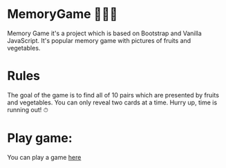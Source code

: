 # MemoryGame 🍎🍉🥦
Memory Game it's a project which is based on Bootstrap and Vanilla JavaScript. It's popular memory game with pictures of fruits and vegetables. 

# Rules
The goal of the game is to find all of 10 pairs which are presented by fruits and vegetables. You can only reveal two cards at a time. Hurry up, time is running out! ⏱

# Play game:
You can play a game [here](http://htmlpreview.github.io/?https://github.com/anielakm/memoryGame/blob/master/index.html) 
